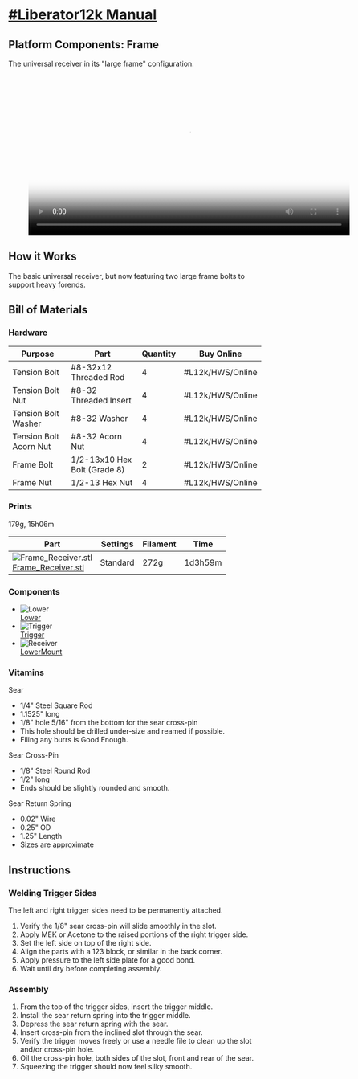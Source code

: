 # [\#Liberator12k Manual](../README.md)
## Platform Components: Frame

The universal receiver in its "large frame" configuration.

<!-- blank line -->
<figure class="video_container">
  <video width="640" loop="true" preload="auto" controls="false" allowfullscreen="true" poster="Frame.png">
    <source src="Frame.mp4" type="video/mp4">
  </video>
</figure>
<!-- blank line -->

## How it Works
The basic universal receiver, but now featuring two large frame bolts to support heavy forends.

## Bill of Materials

### Hardware
| Purpose                | Part                             | Quantity | Buy Online       |
|------------------------|----------------------------------|----------|------------------|
| Tension Bolt           | #8-32x12 Threaded Rod            | 4        | #L12k/HWS/Online |
| Tension Bolt Nut       | #8-32 Threaded Insert            | 4        | #L12k/HWS/Online |
| Tension Bolt Washer    | #8-32 Washer                     | 4        | #L12k/HWS/Online |
| Tension Bolt Acorn Nut | #8-32 Acorn Nut                  | 4        | #L12k/HWS/Online |
| Frame Bolt             | 1/2-13x10 Hex Bolt (Grade 8)     | 2        | #L12k/HWS/Online |
| Frame Nut              | 1/2-13 Hex Nut                   | 4        | #L12k/HWS/Online |


### Prints
179g, 15h06m

| Part                                                                                        | Settings       | Filament | Time    |
|---------------------------------------------------------------------------------------------|----------------|----------|---------|
| ![Frame_Receiver.stl](Frame_Receiver_thumb.png)<br>[Frame_Receiver.stl](Frame_Receiver.stl) | Standard       | 272g     | 1d3h59m |

### Components
 * ![Lower](Lower_thumb.png)<br>[Lower](Lower.html)
 * ![Trigger](Trigger_thumb.png)<br>[Trigger](Trigger.html)
 * ![Receiver](LowerMount_thumb.png)<br>[LowerMount](LowerMount.html)

### Vitamins

Sear

  * 1/4" Steel Square Rod
  * 1.1525" long
  * 1/8" hole 5/16" from the bottom for the sear cross-pin
   * This hole should be drilled under-size and reamed if possible.
   * Filing any burrs is Good Enough.

Sear Cross-Pin

  * 1/8" Steel Round Rod
  * 1/2" long
  * Ends should be slightly rounded and smooth.

Sear Return Spring

  * 0.02" Wire
  * 0.25" OD
  * 1.25" Length
  * Sizes are approximate

## Instructions
### Welding Trigger Sides
The left and right trigger sides need to be permanently attached.

1. Verify the 1/8" sear cross-pin will slide smoothly in the slot.
2. Apply MEK or Acetone to the raised portions of the right trigger side.
3. Set the left side on top of the right side.
4. Align the parts with a 123 block, or similar in the back corner.
5. Apply pressure to the left side plate for a good bond.
6. Wait until dry before completing assembly.

### Assembly
1. From the top of the trigger sides, insert the trigger middle.
2. Install the sear return spring into the trigger middle.
3. Depress the sear return spring with the sear.
4. Insert cross-pin from the inclined slot through the sear.
5. Verify the trigger moves freely or use a needle file to clean up the slot
and/or cross-pin hole.
6. Oil the cross-pin hole, both sides of the slot, front and rear of the sear.
7. Squeezing the trigger should now feel silky smooth.
